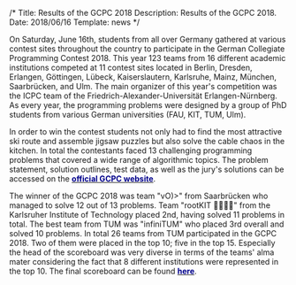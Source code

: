 /*
Title: Results of the GCPC 2018
Description: Results of the GCPC 2018.
Date: 2018/06/16
Template: news
*/

On Saturday, June 16th, students from all over Germany gathered at various contest sites throughout the country to participate in the German Collegiate Programming Contest 2018. This year 123 teams from 16 different academic institutions competed at 11 contest sites located in Berlin, Dresden, Erlangen, Göttingen, Lübeck, Kaiserslautern, Karlsruhe, Mainz, München, Saarbrücken, and Ulm. The main organizer of this year's competition was the ICPC team of the Friedrich-Alexander-Universität Erlangen-Nürnberg. As every year, the programming problems were designed by a group of PhD students from various German universities (FAU, KIT, TUM, Ulm).

In order to win the contest students not only had to find the most attractive ski route and assemble jigsaw puzzles but also solve the cable chaos in the kitchen. In total the contestants faced 13 challenging programming problems that covered a wide range of algorithmic topics. The problem statement, solution outlines, test data, as well as the jury's solutions can be accessed on the [<span style="color:darkblue">**official GCPC website**</span>](http://gcpc.nwerc.eu/gcpc_2018.php).

The winner of the GCPC 2018 was team "vO)>" from Saarbrücken who managed to solve 12 out of 13 problems. Team "rootKIT 👨👨‍💻👨" from the Karlsruher Institute of Technology placed 2nd, having solved 11 problems in total. The best team from TUM was "infiniTUM" who placed 3rd overall and solved 10 problems. In total 26 teams from TUM participated in the GCPC 2018. Two of them were placed in the top 10; five in the top 15. Especially the head of the scoreboard was very diverse in terms of the teams' alma mater considering the fact that 8 different institutions were represented in the top 10. The final scoreboard can be found [<span style="color:darkblue">**here**</span>](http://gcpc.nwerc.eu/gcpc_2018.php).